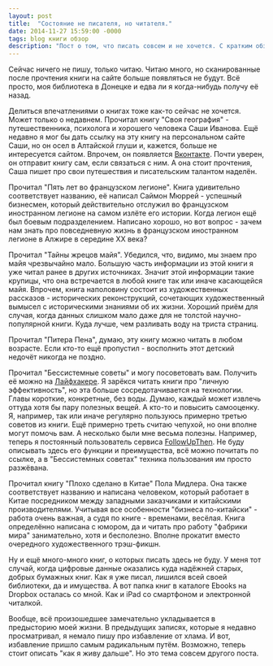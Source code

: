 ```yaml
---
layout: post
title:  "Состояние не писателя, но читателя."
date: 2014-11-27 15:59:00 -0000
tags: blog книги обзор
description: "Пост о том, что писать совсем и не хочется. С кратким обзором прочитанных книг."
---
```


Сейчас ничего не пишу, только читаю. Читаю много, но сканированные после прочтения книги на сайте больше появляться не будут. Всё просто, моя библиотека в Донецке и едва ли я когда-нибудь получу её назад.

Делиться впечатлениями о книгах тоже как-то сейчас не хочется. Может только о недавнем. Прочитал книгу "Своя география" - путешественника, психолога и хорошего человека Саши Иванова. Ещё недавно я мог бы дать ссылку на эту книгу на персональном сайте Саши, но он осел в Алтайской глуши и, кажется, больше не интересуется сайтом. Впрочем, он появляется <a href="http://vk.com/club37468438">Вконтакте</a>. Почти уверен, он отправит книгу сам, если связаться с ним. А она стоит прочтения, Саша пишет про свои путешествия и писательским талантом наделён.

Прочитал "Пять лет во французском легионе". Книга удивительно соответствует названию, её написал Саймон Мюррей - успешный бизнесмен, который действительно отслужил во французском иностранном легионе на самом излёте его истории. Когда легион ещё был боевым подразделением. Написано хорошо, но вот вопрос - зачем нам знать про повседневную жизнь в французском иностранном легионе в Алжире в середине XX века?

Прочитал "Тайны жрецов майя". Убедился, что, видимо, мы знаем про майя чрезвычайно мало. Большую часть информации из этой книги я уже читал ранее в других источниках. Значит этой информации такие крупицы, что она встречается в любой книге так или иначе касающейся майя. Впрочем, книга наполовину состоит из художественных рассказов - исторических реконструкций, сочетающих художественный вымысел с историческими знаниями об их жизни. Хороший приём для случая, когда данных слишком мало даже для не толстой научно-популярной книги. Куда лучше, чем разливать воду на триста страниц.

Прочитал "Питера Пена", думаю, эту книгу можно читать в любом возрасте. Если кто-то ещё пропустил - восполнить этот детский недочёт никогда не поздно.

Прочитал "Бессистемные советы" и могу посоветовать вам. Получить её можно на <a href="http://aa.lifehacker.ru/">Лайфхакере</a>. Я зарёкся читать книги про "личную эффективность", но эта больше сосредотачивается на технологии. Главы короткие, конкретные, без воды. Думаю, каждый может извлечь оттуда хотя бы пару полезных вещей. А кто-то и повысить самооценку. Я, например, так или иначе регулярно пользуюсь примерно третью советов из книги. Ещё примерно треть считаю чепухой, но они вполне могут помочь вам. А несколько были мне весьма полезны. Например, теперь я постоянный пользователь сервиса <a href="https://www.followupthen.com/">FollowUpThen</a>. Не буду описывать здесь его функции и преимущества, всё можно почитать по ссылке, а в "Бессистемных советах" техника пользования им просто разжёвана. 

Прочитал книгу "Плохо сделано в Китае" Пола Мидлера. Она также соответствует названию и написана человеком, который работает в Китае посредником между западными заказчиками и китайскими производителями. Учитывая все особенности "бизнеса по-китайски" - работа очень важная, а судя по книге - временами, весёлая. Книга определённо написана с юмором, да и читать про работу "фабрики мира" занимательно, хотя и бесполезно. Вполне прокатит вместо очередного художественного трэш-фикшн.

Ну и ещё много-много книг, о которых писать здесь не буду. У меня тот случай, когда цифровые данные оказались куда надёжней старых, добрых бумажных книг. Как я уже писал, лишился всей своей библиотеки, да и имущества. А вот папка книг в каталоге Ebooks на Dropbox осталась со мной. Как и iPad со смартфоном и электронной читалкой.

Вообще, всё произошедшее замечательно укладывается в предысторию моей жизни. В предыдущих записях, которые я недавно просматривал, я немало пишу про избавление от хлама. И вот, избавление пришло самым радикальным путём. Возможно, теперь стоит описать "как я живу дальше". Но это тема совсем другого поста.
